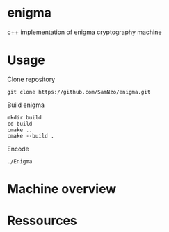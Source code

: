 # enigma
c++ implementation of enigma cryptography machine

# Usage

Clone repository
```
git clone https://github.com/SamNzo/enigma.git
```

Build enigma
```
mkdir build
cd build
cmake ..
cmake --build .
```

Encode
```
./Enigma
```

# Machine overview

# Ressources